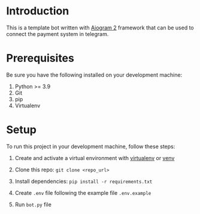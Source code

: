 # Introduction

This is a template bot written with [Aiogram 2](https://docs.aiogram.dev/en/latest/) framework that can be used to
connect the payment system in telegram.

# Prerequisites

Be sure you have the following installed on your development machine:

1. Python >= 3.9
2. Git
3. pip
4. Virtualenv

# Setup

To run this project in your development machine, follow these steps:

1. Create and activate a virtual environment with
   [virtualenv](https://virtualenv.pypa.io/) or
   [venv](https://docs.python.org/3/library/venv.html)

2. Clone this repo: `git clone <repo_url>`

3. Install dependencies: `pip install -r requirements.txt`

4. Create `.env` file following the example file `.env.example`

5. Run `bot.py` file
